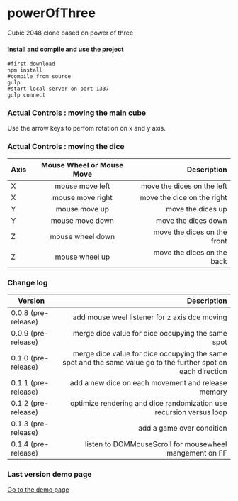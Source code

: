 powerOfThree
============

Cubic 2048 clone based on power of three

#### Install and compile and use the project

```shell
#first download
npm install
#compile from source
gulp
#start local server on port 1337
gulp connect
```

### Actual Controls : moving the main cube

Use the arrow keys to perfom rotation on x and y axis.

### Actual Controls : moving the dice

| Axis          | Mouse Wheel or Mouse Move| Description  |
| ------------- |:-------------:| -----:|
| X | mouse move left  | move the dices on the  left|
| X | mouse move right | move the dice on the  right|
| Y | mouse move up | move the dices up|
| Y | mouse move down | move the dices down|
| Z | mouse wheel down | move the dices on the front|
| Z | mouse wheel up| move the dices on the back|

### Change log

| Version| Description  |
| ------------- |-----:|
|0.0.8 (pre-release)| add mouse weel listener for z axis dce moving|
|0.0.9 (pre-release)| merge dice value for dice occupying the same spot|
|0.1.0 (pre-release)| merge dice value for dice occupying the same spot and the same value go to the further spot on each direction|
|0.1.1 (pre-release)| add a new dice on each movement and release memory|
|0.1.2 (pre-release)| optimize rendering and dice randomization use recursion versus loop|
|0.1.3 (pre-release)| add a game over condition|
|0.1.4 (pre-release)| listen to DOMMouseScroll for mousewheel mangement on FF|


### Last version demo page

[Go to the demo page](http://evifere.lescigales.org/powerofThree/)

